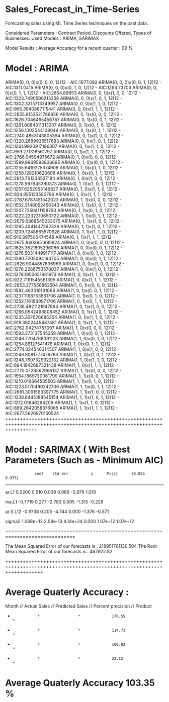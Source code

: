 # Sales_Forecast_in_Time-Series
Forecasting sales using ML Time Series techniques on the past data.

Considered Parameters : Contract Period, Discounts Offered, Types of Businesses. 
Used Models : ARIMA, SARIMAX

Model Results :
Average Accuracy for a recent quarter :  99 % 

# Model : ARIMA

ARIMA(0, 0, 0)x(0, 0, 0, 12)12 - AIC:1677.092
ARIMA(0, 0, 0)x(0, 0, 1, 12)12 - AIC:1311.0415
ARIMA(0, 0, 0)x(0, 1, 0, 12)12 - AIC:1293.73703
ARIMA(0, 0, 0)x(0, 1, 1, 12)12 - AIC:2854.89653
ARIMA(0, 0, 0)x(1, 0, 0, 12)12 - AIC:1323.7490590213258
ARIMA(0, 0, 0)x(1, 0, 1, 12)12 - AIC:1302.3315713349957
ARIMA(0, 0, 0)x(1, 1, 0, 12)12 - AIC:965.3940867115441
ARIMA(0, 0, 0)x(1, 1, 1, 12)12 - AIC:2855.6153521789956
ARIMA(0, 0, 1)x(0, 0, 0, 12)12 - AIC:1626.7046455456787
ARIMA(0, 0, 1)x(0, 0, 1, 12)12 - AIC:1261.8084311313307
ARIMA(0, 0, 1)x(0, 1, 0, 12)12 - AIC:1256.1002544108044
ARIMA(0, 0, 1)x(0, 1, 1, 12)12 - AIC:2740.4853143805394
ARIMA(0, 0, 1)x(1, 0, 0, 12)12 - AIC:1320.2689935517683
ARIMA(0, 0, 1)x(1, 0, 1, 12)12 - AIC:1261.9920917196307
ARIMA(0, 0, 1)x(1, 1, 0, 12)12 - AIC:959.271318561797
ARIMA(0, 0, 1)x(1, 1, 1, 12)12 - AIC:2766.04594975672
ARIMA(0, 1, 0)x(0, 0, 0, 12)12 - AIC:1599.9969593826695
ARIMA(0, 1, 0)x(0, 0, 1, 12)12 - AIC:1255.6419275374908
ARIMA(0, 1, 0)x(0, 1, 0, 12)12 - AIC:1258.128210620608
ARIMA(0, 1, 0)x(0, 1, 1, 12)12 - AIC:2813.761233527184
ARIMA(0, 1, 0)x(1, 0, 0, 12)12 - AIC:1278.997945380373
ARIMA(0, 1, 0)x(1, 0, 1, 12)12 - AIC:1257.6252953146827
ARIMA(0, 1, 0)x(1, 1, 0, 12)12 - AIC:924.855123580796
ARIMA(0, 1, 0)x(1, 1, 1, 12)12 - AIC:2787.6787451542023
ARIMA(0, 1, 1)x(0, 0, 0, 12)12 - AIC:1552.3148052456343
ARIMA(0, 1, 1)x(0, 0, 1, 12)12 - AIC:1207.7250411158793
ARIMA(0, 1, 1)x(0, 1, 0, 12)12 - AIC:1222.2232310650722
ARIMA(0, 1, 1)x(0, 1, 1, 12)12 - AIC:2679.5868545233075
ARIMA(0, 1, 1)x(1, 0, 0, 12)12 - AIC:1265.4541447562326
ARIMA(0, 1, 1)x(1, 0, 1, 12)12 - AIC:1209.7248665570928
ARIMA(0, 1, 1)x(1, 1, 0, 12)12 - AIC:916.897506474548
ARIMA(0, 1, 1)x(1, 1, 1, 12)12 - AIC:2675.8403951985824
ARIMA(1, 0, 0)x(0, 0, 0, 12)12 - AIC:1625.3521805296086
ARIMA(1, 0, 0)x(0, 0, 1, 12)12 - AIC:1276.5031449917117
ARIMA(1, 0, 0)x(0, 1, 0, 12)12 - AIC:1280.7205094194705
ARIMA(1, 0, 0)x(0, 1, 1, 12)12 - AIC:2826.9044857836966
ARIMA(1, 0, 0)x(1, 0, 0, 12)12 - AIC:1276.2286753578037
ARIMA(1, 0, 0)x(1, 0, 1, 12)12 - AIC:1278.1950651931973
ARIMA(1, 0, 0)x(1, 1, 0, 12)12 - AIC:922.7161545561395
ARIMA(1, 0, 0)x(1, 1, 1, 12)12 - AIC:2853.277556862504
ARIMA(1, 0, 1)x(0, 0, 0, 12)12 - AIC:1582.463319191068
ARIMA(1, 0, 1)x(0, 0, 1, 12)12 - AIC:1237.1168753561706
ARIMA(1, 0, 1)x(0, 1, 0, 12)12 - AIC:1252.1161869971706
ARIMA(1, 0, 1)x(0, 1, 1, 12)12 - AIC:2736.4821121947894
ARIMA(1, 0, 1)x(1, 0, 0, 12)12 - AIC:1266.0542498808452
ARIMA(1, 0, 1)x(1, 0, 1, 12)12 - AIC:1235.367626685354
ARIMA(1, 0, 1)x(1, 1, 0, 12)12 - AIC:918.3802445487481
ARIMA(1, 0, 1)x(1, 1, 1, 12)12 - AIC:2762.04274757097
ARIMA(1, 1, 0)x(0, 0, 0, 12)12 - AIC:1593.273137545258
ARIMA(1, 1, 0)x(0, 0, 1, 12)12 - AIC:1246.7704768091123
ARIMA(1, 1, 0)x(0, 1, 0, 12)12 - AIC:1254.86127541476
ARIMA(1, 1, 0)x(0, 1, 1, 12)12 - AIC:2774.024546314507
ARIMA(1, 1, 0)x(1, 0, 0, 12)12 - AIC:1246.8081777479783
ARIMA(1, 1, 0)x(1, 0, 1, 12)12 - AIC:1248.7607329922132
ARIMA(1, 1, 0)x(1, 1, 0, 12)12 - AIC:894.1942687321438
ARIMA(1, 1, 0)x(1, 1, 1, 12)12 - AIC:2770.0728562996137
ARIMA(1, 1, 1)x(0, 0, 0, 12)12 - AIC:1554.1869730061799
ARIMA(1, 1, 1)x(0, 0, 1, 12)12 - AIC:1210.016664585503
ARIMA(1, 1, 1)x(0, 1, 0, 12)12 - AIC:1223.5170490242706
ARIMA(1, 1, 1)x(0, 1, 1, 12)12 - AIC:2681.3091563397775
ARIMA(1, 1, 1)x(1, 0, 0, 12)12 - AIC:1238.8445188545154
ARIMA(1, 1, 1)x(1, 0, 1, 12)12 - AIC:1212.01648264209
ARIMA(1, 1, 1)x(1, 1, 0, 12)12 - AIC:889.2642058876085
ARIMA(1, 1, 1)x(1, 1, 1, 12)12 - AIC:2677.5626970150524
+++++++++++++++++++++++++++++++++++++++++++++++++++++++++++++++++++++++++++++++++++++++++++++++++++++++++++++++++++++++


# Model : SARIMAX ( With Best Parameters (Such as -  Minimum AIC)

                 coef    std err          z      P>|z|      [0.025      0.975]
------------------------------------------------------------------------------

ar.L1          0.0200      0.510      0.039      0.969      -0.979       1.019

ma.L1         -0.7719      0.277     -2.783      0.005      -1.315      -0.228

ar.S.L12      -0.9738      0.205     -4.744      0.000      -1.376      -0.571

sigma2      1.068e+12   2.58e-13   4.14e+24      0.000    1.07e+12    1.07e+12

==============================================================================

The Mean Squared Error of our forecasts is : 218951761130.504
The Root Mean Squared Error of our forecasts is : 467922.82

+++++++++++++++++++++++++++++++++++++++++++++++++++++++++++++++++++++++++++++++++++++++++++++++++++++++++++++++++++++++++
# Average Quaterly Accuracy :
 
 Month //	Actual Sales	// Predicted Sales	// Percent precision	 // Product

   *	            *	              *              176.55	                 *
   *	            *	              *	             114.71	                 *
   *	            *	              *	             100.02	                 *
   *	            *	              *	             22.12	                 *

Average Quaterly Accuracy 			                103.35	%
==============================================================================
